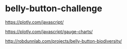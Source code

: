 # belly-button-challenge

https://plotly.com/javascript/

https://plotly.com/javascript/gauge-charts/

http://robdunnlab.com/projects/belly-button-biodiversity/
